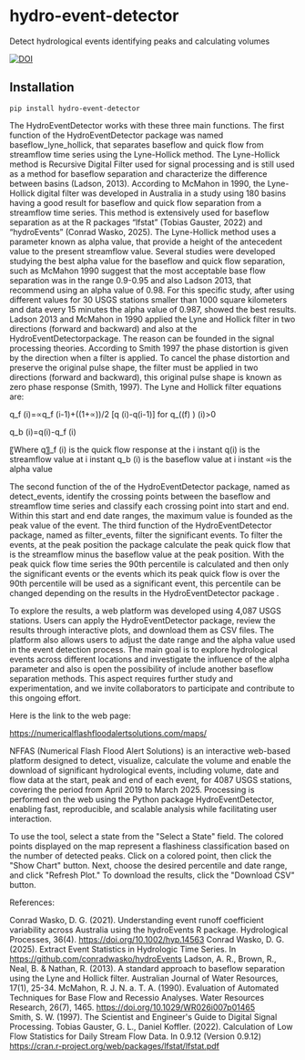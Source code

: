 # hydro-event-detector
Detect hydrological events identifying peaks and calculating volumes

[![DOI](https://zenodo.org/badge/DOI/10.5281/zenodo.15650891.svg)](https://doi.org/10.5281/zenodo.15650891)

## Installation

    pip install hydro-event-detector

The HydroEventDetector works with these three main functions.
The first function of the HydroEventDetector package was named baseflow_lyne_hollick, that separates baseflow and quick flow from streamflow time series using the Lyne-Hollick method. The Lyne-Hollick method is Recursive Digital Filter used for signal processing and is still used as a method for baseflow separation and characterize the difference between basins (Ladson, 2013). According to McMahon in 1990, the Lyne-Hollick digital filter was developed in Australia in a study using 180 basins having a good result for baseflow and quick flow separation from a streamflow time series. This method is extensively used for baseflow separation as at the R packages “lfstat” (Tobias Gauster, 2022) and “hydroEvents”  (Conrad Wasko, 2025).
The Lyne-Hollick method uses a parameter known as alpha value, that provide a height of the antecedent value to the present streamflow value. Several studies were developed studying the best alpha value for the baseflow and quick flow separation, such as McMahon 1990 suggest that the most acceptable base flow separation was in the range 0.9-0.95 and also Ladson 2013, that recommend using an alpha value of 0.98. For this specific study, after using different values for 30 USGS stations smaller than 1000 square kilometers and data every 15 minutes the alpha value of 0.987, showed the best results.
Ladson 2013 and McMahon in 1990 applied the Lyne and Hollick filter in two directions (forward and backward) and also at the HydroEventDetectorpackage. The reason can be founded in the signal processing theories. According to Smith 1997 the phase distortion is given by the direction when a filter is applied. To cancel the phase distortion and preserve the original pulse shape, the filter must be applied in two directions (forward and backward), this original pulse shape is known as zero phase response (Smith, 1997).
The Lyne and Hollick filter equations are:

q_f (i)=∝q_f (i-1)+((1+∝))/2  [q (i)-q(i-1)]  for q_((f)  ) (i)>0
   
q_b (i)=q(i)-q_f (i)

〖Where q〗_f (i)  is the quick flow response at the i instant
q(i)  is the streamflow value at i instant
q_b (i)  is the baseflow value at i instant
∝is the alpha value

The second function of the of the HydroEventDetector package, named as detect_events, identify the crossing points between the baseflow and streamflow time series and classify each crossing point into start and end. Within this start and end date ranges, the maximum value is founded as the peak value of the event.
The third function of the HydroEventDetector package, named as filter_events, filter the significant events. To filter the events, at the peak position the package calculate the peak quick flow that is the streamflow minus the baseflow value at the peak position. With the peak quick flow time series the 90th percentile is calculated and then only the significant events or the events which its peak quick flow is over the 90th percentile will be used as a significant event, this percentile can be changed depending on the results in the HydroEventDetector package .

To explore the results, a web platform was developed using 4,087 USGS stations. Users can apply the HydroEventDetector package, review the results through interactive plots, and download them as CSV files. The platform also allows users to adjust the date range and the alpha value used in the event detection process. The main goal is to explore hydrological events across different locations and investigate the influence of the alpha parameter and also is open the possibility of include another baseflow separation methods. This aspect requires further study and experimentation, and we invite collaborators to participate and contribute to this ongoing effort.

Here is the link to the web page:

https://numericalflashfloodalertsolutions.com/maps/

NFFAS (Numerical Flash Flood Alert Solutions) is an interactive web-based platform designed to detect, visualize, calculate the volume and enable the download of significant hydrological events, including volume, date and flow data at the start, peak and end of each event, for 4087 USGS stations, covering the period from April 2019 to March 2025. Processing is performed on the web using the Python package HydroEventDetector, enabling fast, reproducible, and scalable analysis while facilitating user interaction.  

To use the tool, select a state from the "Select a State" field. The colored points displayed on the map represent a flashiness classification based on the number of detected peaks. Click on a colored point, then click the "Show Chart" button. Next, choose the desired percentile and date range, and click "Refresh Plot." To download the results, click the "Download CSV" button.

References:

Conrad Wasko, D. G. (2021). Understanding event runoff coefficient variability across Australia using the hydroEvents R package. Hydrological Processes, 36(4). https://doi.org/10.1002/hyp.14563 
Conrad Wasko, D. G. (2025). Extract Event Statistics in Hydrologic Time Series. In https://github.com/conradwasko/hydroEvents
Ladson, A. R., Brown, R., Neal, B. & Nathan, R. (2013). A standard approach to baseflow separation using the Lyne and Hollick filter. Australian Journal of Water Resources, 17(1), 25-34. 
McMahon, R. J. N. a. T. A. (1990). Evaluation of Automated Techniques for Base Flow and Recessio Analyses. Water Resources Research, 26(7), 1465. https://doi.org/10.1029/WR026i007p01465  
Smith, S. W. (1997). The Scientist and Engineer's Guide to Digital Signal Processing. 
Tobias Gauster, G. L., Daniel Koffler. (2022). Calculation of Low Flow Statistics for Daily Stream Flow Data. In 0.9.12 (Version 0.9.12) https://cran.r-project.org/web/packages/lfstat/lfstat.pdf


